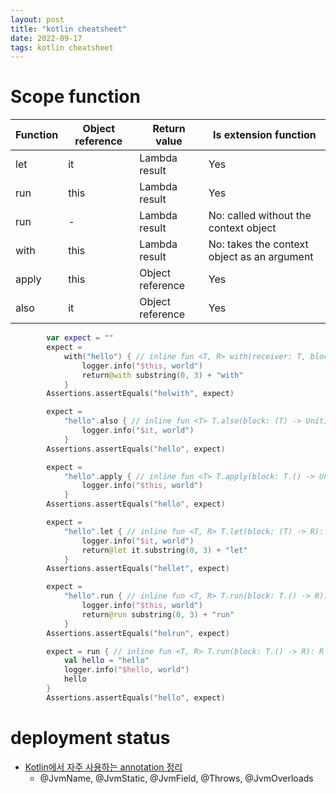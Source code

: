 ```yaml
---
layout: post
title: "kotlin cheatsheet"
date: 2022-09-17
tags: kotlin cheatsheet
---
```


# Scope function

| Function | Object reference | Return value     | Is extension function                       |
|----------|------------------|------------------|---------------------------------------------|
| let      | it               | Lambda result    | Yes                                         |
| run      | this             | Lambda result    | Yes                                         |
| run      | -                | Lambda result    | No: called without the context object       |
| with     | this             | Lambda result    | No: takes the context object as an argument |
| apply    | this             | Object reference | Yes                                         |
| also     | it               | Object reference | Yes                                         |

``` kotlin
        var expect = ""
        expect =
            with("hello") { // inline fun <T, R> with(receiver: T, block: T.() -> R): R {
                logger.info("$this, world")
                return@with substring(0, 3) + "with"
            }
        Assertions.assertEquals("helwith", expect)

        expect =
            "hello".also { // inline fun <T> T.also(block: (T) -> Unit): T
                logger.info("$it, world")
            }
        Assertions.assertEquals("hello", expect)

        expect =
            "hello".apply { // inline fun <T> T.apply(block: T.() -> Unit): T
                logger.info("$this, world")
            }
        Assertions.assertEquals("hello", expect)

        expect =
            "hello".let { // inline fun <T, R> T.let(block: (T) -> R): R
                logger.info("$it, world")
                return@let it.substring(0, 3) + "let"
            }
        Assertions.assertEquals("hellet", expect)

        expect =
            "hello".run { // inline fun <T, R> T.run(block: T.() -> R): R
                logger.info("$this, world")
                return@run substring(0, 3) + "run"
            }
        Assertions.assertEquals("helrun", expect)

        expect = run { // inline fun <T, R> T.run(block: T.() -> R): R
            val hello = "hello"
            logger.info("$hello, world")
            hello
        }
        Assertions.assertEquals("hello", expect)
```



# deployment status


		



* [Kotlin에서 자주 사용하는 annotation 정리](https://codechacha.com/ko/kotlin-annotations/)
    * @JvmName, @JvmStatic, @JvmField, @Throws, @JvmOverloads





